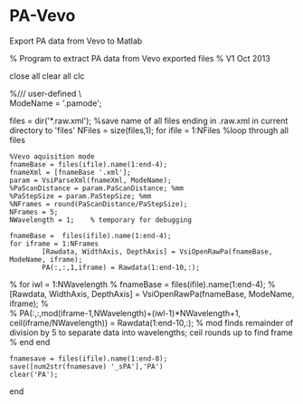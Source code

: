 # PA-Vevo
Export PA data from Vevo to Matlab

% Program to extract PA data from Vevo exported files
% V1 Oct 2013 

close all
clear all
clc

%/// user-defined \\\
ModeName = '.pamode';

files = dir('*.raw.xml');   %save name of all files ending in .raw.xml in current directory to 'files'
NFiles = size(files,1);
for ifile = 1:NFiles   %loop through all files
    
    %Vevo aquisition mode
    fnameBase = files(ifile).name(1:end-4);
    fnameXml = [fnameBase '.xml'];
    param = VsiParseXml(fnameXml, ModeName);
    %PaScanDistance = param.PaScanDistance; %mm
    %PaStepSize = param.PaStepSize; %mm
    %NFrames = round(PaScanDistance/PaStepSize);
    NFrames = 5;
    NWavelength = 1;    % temporary for debugging
    
    fnameBase =  files(ifile).name(1:end-4);
    for iframe = 1:NFrames
            [Rawdata, WidthAxis, DepthAxis] = VsiOpenRawPa(fnameBase, ModeName, iframe);     
            PA(:,:,1,iframe) = Rawdata(1:end-10,:); 
%            for iwl = 1:NWavelength
%             fnameBase =  files(ifile).name(1:end-4);
%             [Rawdata, WidthAxis, DepthAxis] = VsiOpenRawPa(fnameBase, ModeName, iframe);
%                      
%             PA(:,:,mod(iframe-1,NWavelength)+(iwl-1)*NWavelength+1, ceil(iframe/NWavelength)) = Rawdata(1:end-10,:); % mod finds remainder of division by 5 to separate data into wavelengths; ceil rounds up to find frame
%         end
    end
    
    
    fnamesave = files(ifile).name(1:end-8);
    save([num2str(fnamesave) '_sPA'],'PA') 
    clear('PA');
end
    
  
    

